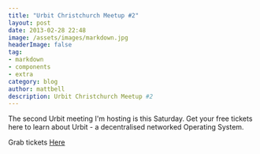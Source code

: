 ```yaml
---
title: "Urbit Christchurch Meetup #2"
layout: post
date: 2013-02-28 22:48
image: /assets/images/markdown.jpg
headerImage: false
tag:
- markdown
- components
- extra
category: blog
author: mattbell
description: Urbit Christchurch Meetup #2
---
```



The second Urbit meeting I'm hosting is this Saturday.  Get your free tickets here to learn about Urbit - a decentralised networked Operating System.


Grab tickets [Here](https://www.eventbrite.com/e/urbit-christchurch-tickets-444362449047)

